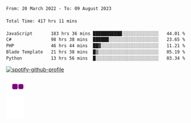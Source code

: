 <!--START_SECTION:waka-->

```txt
From: 20 March 2022 - To: 09 August 2023

Total Time: 417 hrs 11 mins

JavaScript       183 hrs 36 mins ███████████░░░░░░░░░░░░░░   44.01 %
C#               98 hrs 38 mins  ██████░░░░░░░░░░░░░░░░░░░   23.65 %
PHP              46 hrs 44 mins  ██▓░░░░░░░░░░░░░░░░░░░░░░   11.21 %
Blade Template   21 hrs 38 mins  █▒░░░░░░░░░░░░░░░░░░░░░░░   05.19 %
Python           13 hrs 56 mins  █░░░░░░░░░░░░░░░░░░░░░░░░   03.34 %
```

<!--END_SECTION:waka-->
[![spotify-github-profile](https://spotify-github-profile.vercel.app/api/view?uid=c00zprrvy9xiloa9qnco3hmng&cover_image=true&theme=novatorem&show_offline=false&background_color=121212&bar_color=53b14f&bar_color_cover=false)](https://spotify-github-profile.vercel.app/api/view?uid=c00zprrvy9xiloa9qnco3hmng&redirect=true)

![snake gif](https://github.com/hoanghip108/hoanghip108/blob/output/github-contribution-grid-snake.gif)

